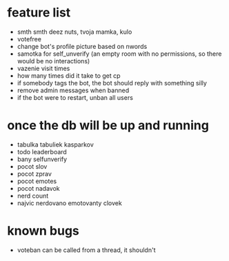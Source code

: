 # feature list
- smth smth deez nuts, tvoja mamka, kulo
- votefree
- change bot's profile picture based on nwords
- samotka for self_unverify (an empty room with no permissions, so there would be no interactions)
- vazenie visit times
- how many times did it take to get cp
- if somebody tags the bot, the bot should reply with something silly
- remove admin messages when banned
- if the bot were to restart, unban all users

# once the db will be up and running
- tabulka tabuliek kasparkov
- todo leaderboard
- bany selfunverify
- pocot slov
- pocot zprav
- pocot emotes
- pocot nadavok
- nerd count
- najvic nerdovano emotovanty clovek

# known bugs
- voteban can be called from a thread, it shouldn't
